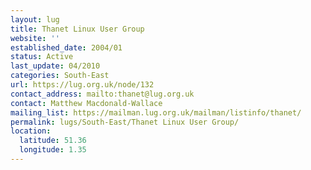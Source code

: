 ```yaml
---
layout: lug
title: Thanet Linux User Group
website: ''
established_date: 2004/01
status: Active
last_update: 04/2010
categories: South-East
url: https://lug.org.uk/node/132
contact_address: mailto:thanet@lug.org.uk
contact: Matthew Macdonald-Wallace
mailing_list: https://mailman.lug.org.uk/mailman/listinfo/thanet/
permalink: lugs/South-East/Thanet Linux User Group/
location:
  latitude: 51.36
  longitude: 1.35
---
```

